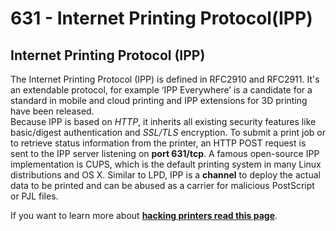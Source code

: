 # 631 - Internet Printing Protocol(IPP)

## Internet Printing Protocol (IPP)

The Internet Printing Protocol (IPP) is defined in RFC2910 and RFC2911. It's an extendable protocol, for example ‘IPP Everywhere’ is a candidate for a standard in mobile and cloud printing and IPP extensions for 3D printing have been released.\
Because IPP is based on _HTTP_, it inherits all existing security features like basic/digest authentication and _SSL/TLS_ encryption. To submit a print job or to retrieve status information from the printer, an HTTP POST request is sent to the IPP server listening on **port 631/tcp**. A famous open-source IPP implementation is CUPS, which is the default printing system in many Linux distributions and OS X. Similar to LPD, IPP is a **channel** to deploy the actual data to be printed and can be abused as a carrier for malicious PostScript or PJL files.

If you want to learn more about [**hacking printers read this page**](pentesting-printers/).
